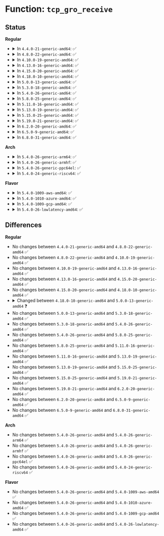 # Function: <code>tcp_gro_receive</code>

## Status
<b>Regular</b>
<ul>
<li>
<details>
<summary>In <code>4.4.0-21-generic-amd64</code>: ✅</summary>

```c
struct sk_buff * * tcp_gro_receive(struct sk_buff * * head, struct sk_buff * skb)
```

```json
{
  "name": "tcp_gro_receive",
  "collision_type": "Unique Global",
  "inline_type": "No",
  "funcs": [
    {
      "addr": 18446744071586723696,
      "name": "tcp_gro_receive",
      "external": true,
      "loc": "net/ipv4/tcp_offload.c:178",
      "file": "net/ipv4/tcp_offload.c",
      "inline": "seen, unknown",
      "caller_inline": [],
      "caller_func": [
        "net/ipv4/tcp_offload.c:tcp4_gro_receive",
        "net/ipv6/tcpv6_offload.c:tcp6_gro_receive"
      ]
    }
  ],
  "symbols": [
    {
      "addr": 18446744071586723696,
      "name": "tcp_gro_receive",
      "section": ".text",
      "bind": "STB_GLOBAL",
      "size": 724
    }
  ]
}
```
</details>
</li>
<li>
<details>
<summary>In <code>4.8.0-22-generic-amd64</code>: ✅</summary>

```c
struct sk_buff * * tcp_gro_receive(struct sk_buff * * head, struct sk_buff * skb)
```

```json
{
  "name": "tcp_gro_receive",
  "collision_type": "Unique Global",
  "inline_type": "No",
  "funcs": [
    {
      "addr": 18446744071587171584,
      "name": "tcp_gro_receive",
      "external": true,
      "loc": "net/ipv4/tcp_offload.c:171",
      "file": "net/ipv4/tcp_offload.c",
      "inline": "seen, unknown",
      "caller_inline": [],
      "caller_func": [
        "net/ipv4/tcp_offload.c:tcp4_gro_receive",
        "net/ipv6/tcpv6_offload.c:tcp6_gro_receive"
      ]
    }
  ],
  "symbols": [
    {
      "addr": 18446744071587171584,
      "name": "tcp_gro_receive",
      "section": ".text",
      "bind": "STB_GLOBAL",
      "size": 782
    }
  ]
}
```
</details>
</li>
<li>
<details>
<summary>In <code>4.10.0-19-generic-amd64</code>: ✅</summary>

```c
struct sk_buff * * tcp_gro_receive(struct sk_buff * * head, struct sk_buff * skb)
```

```json
{
  "name": "tcp_gro_receive",
  "collision_type": "Unique Global",
  "inline_type": "No",
  "funcs": [
    {
      "addr": 18446744071587371664,
      "name": "tcp_gro_receive",
      "external": true,
      "loc": "net/ipv4/tcp_offload.c:172",
      "file": "net/ipv4/tcp_offload.c",
      "inline": "seen, unknown",
      "caller_inline": [],
      "caller_func": [
        "net/ipv4/tcp_offload.c:tcp4_gro_receive",
        "net/ipv6/tcpv6_offload.c:tcp6_gro_receive"
      ]
    }
  ],
  "symbols": [
    {
      "addr": 18446744071587371664,
      "name": "tcp_gro_receive",
      "section": ".text",
      "bind": "STB_GLOBAL",
      "size": 782
    }
  ]
}
```
</details>
</li>
<li>
<details>
<summary>In <code>4.13.0-16-generic-amd64</code>: ✅</summary>

```c
struct sk_buff * * tcp_gro_receive(struct sk_buff * * head, struct sk_buff * skb)
```

```json
{
  "name": "tcp_gro_receive",
  "collision_type": "Unique Global",
  "inline_type": "No",
  "funcs": [
    {
      "addr": 18446744071587505984,
      "name": "tcp_gro_receive",
      "external": true,
      "loc": "net/ipv4/tcp_offload.c:172",
      "file": "net/ipv4/tcp_offload.c",
      "inline": "seen, unknown",
      "caller_inline": [],
      "caller_func": [
        "net/ipv4/tcp_offload.c:tcp4_gro_receive",
        "net/ipv6/tcpv6_offload.c:tcp6_gro_receive"
      ]
    }
  ],
  "symbols": [
    {
      "addr": 18446744071587505984,
      "name": "tcp_gro_receive",
      "section": ".text",
      "bind": "STB_GLOBAL",
      "size": 732
    }
  ]
}
```
</details>
</li>
<li>
<details>
<summary>In <code>4.15.0-20-generic-amd64</code>: ✅</summary>

```c
struct sk_buff * * tcp_gro_receive(struct sk_buff * * head, struct sk_buff * skb)
```

```json
{
  "name": "tcp_gro_receive",
  "collision_type": "Unique Global",
  "inline_type": "No",
  "funcs": [
    {
      "addr": 18446744071588028576,
      "name": "tcp_gro_receive",
      "external": true,
      "loc": "net/ipv4/tcp_offload.c:183",
      "file": "net/ipv4/tcp_offload.c",
      "inline": "seen, unknown",
      "caller_inline": [],
      "caller_func": [
        "net/ipv4/tcp_offload.c:tcp4_gro_receive",
        "net/ipv6/tcpv6_offload.c:tcp6_gro_receive"
      ]
    }
  ],
  "symbols": [
    {
      "addr": 18446744071588028576,
      "name": "tcp_gro_receive",
      "section": ".text",
      "bind": "STB_GLOBAL",
      "size": 732
    }
  ]
}
```
</details>
</li>
<li>
<details>
<summary>In <code>4.18.0-10-generic-amd64</code>: ✅</summary>

```c
struct sk_buff * * tcp_gro_receive(struct sk_buff * * head, struct sk_buff * skb)
```

```json
{
  "name": "tcp_gro_receive",
  "collision_type": "Unique Global",
  "inline_type": "No",
  "funcs": [
    {
      "addr": 18446744071588379936,
      "name": "tcp_gro_receive",
      "external": true,
      "loc": "net/ipv4/tcp_offload.c:183",
      "file": "net/ipv4/tcp_offload.c",
      "inline": "seen, unknown",
      "caller_inline": [],
      "caller_func": [
        "net/ipv4/tcp_offload.c:tcp4_gro_receive",
        "net/ipv6/tcpv6_offload.c:tcp6_gro_receive"
      ]
    }
  ],
  "symbols": [
    {
      "addr": 18446744071588379936,
      "name": "tcp_gro_receive",
      "section": ".text",
      "bind": "STB_GLOBAL",
      "size": 686
    }
  ]
}
```
</details>
</li>
<li>
<details>
<summary>In <code>5.0.0-13-generic-amd64</code>: ✅</summary>

```c
struct sk_buff * tcp_gro_receive(struct list_head * head, struct sk_buff * skb)
```

```json
{
  "name": "tcp_gro_receive",
  "collision_type": "Unique Global",
  "inline_type": "No",
  "funcs": [
    {
      "addr": 18446744071588570192,
      "name": "tcp_gro_receive",
      "external": true,
      "loc": "net/ipv4/tcp_offload.c:184",
      "file": "net/ipv4/tcp_offload.c",
      "inline": "seen, unknown",
      "caller_inline": [],
      "caller_func": [
        "net/ipv4/tcp_offload.c:tcp4_gro_receive",
        "net/ipv6/tcpv6_offload.c:tcp6_gro_receive"
      ]
    }
  ],
  "symbols": [
    {
      "addr": 18446744071588570192,
      "name": "tcp_gro_receive",
      "section": ".text",
      "bind": "STB_GLOBAL",
      "size": 714
    }
  ]
}
```
</details>
</li>
<li>
<details>
<summary>In <code>5.3.0-18-generic-amd64</code>: ✅</summary>

```c
struct sk_buff * tcp_gro_receive(struct list_head * head, struct sk_buff * skb)
```

```json
{
  "name": "tcp_gro_receive",
  "collision_type": "Unique Global",
  "inline_type": "No",
  "funcs": [
    {
      "addr": 18446744071588981408,
      "name": "tcp_gro_receive",
      "external": true,
      "loc": "net/ipv4/tcp_offload.c:180",
      "file": "net/ipv4/tcp_offload.c",
      "inline": "seen, unknown",
      "caller_inline": [],
      "caller_func": [
        "net/ipv4/tcp_offload.c:tcp4_gro_receive",
        "net/ipv6/tcpv6_offload.c:tcp6_gro_receive"
      ]
    }
  ],
  "symbols": [
    {
      "addr": 18446744071588981408,
      "name": "tcp_gro_receive",
      "section": ".text",
      "bind": "STB_GLOBAL",
      "size": 732
    }
  ]
}
```
</details>
</li>
<li>
<details>
<summary>In <code>5.4.0-26-generic-amd64</code>: ✅</summary>

```c
struct sk_buff * tcp_gro_receive(struct list_head * head, struct sk_buff * skb)
```

```json
{
  "name": "tcp_gro_receive",
  "collision_type": "Unique Global",
  "inline_type": "No",
  "funcs": [
    {
      "addr": 18446744071589205872,
      "name": "tcp_gro_receive",
      "external": true,
      "loc": "net/ipv4/tcp_offload.c:180",
      "file": "net/ipv4/tcp_offload.c",
      "inline": "seen, unknown",
      "caller_inline": [],
      "caller_func": [
        "net/ipv4/tcp_offload.c:tcp4_gro_receive",
        "net/ipv6/tcpv6_offload.c:tcp6_gro_receive"
      ]
    }
  ],
  "symbols": [
    {
      "addr": 18446744071589205872,
      "name": "tcp_gro_receive",
      "section": ".text",
      "bind": "STB_GLOBAL",
      "size": 732
    }
  ]
}
```
</details>
</li>
<li>
<details>
<summary>In <code>5.8.0-25-generic-amd64</code>: ✅</summary>

```c
struct sk_buff * tcp_gro_receive(struct list_head * head, struct sk_buff * skb)
```

```json
{
  "name": "tcp_gro_receive",
  "collision_type": "Unique Global",
  "inline_type": "No",
  "funcs": [
    {
      "addr": 18446744071590178272,
      "name": "tcp_gro_receive",
      "external": true,
      "loc": "net/ipv4/tcp_offload.c:180",
      "file": "net/ipv4/tcp_offload.c",
      "inline": "seen, unknown",
      "caller_inline": [],
      "caller_func": [
        "net/ipv4/tcp_offload.c:tcp4_gro_receive",
        "net/ipv6/tcpv6_offload.c:tcp6_gro_receive"
      ]
    }
  ],
  "symbols": [
    {
      "addr": 18446744071590178272,
      "name": "tcp_gro_receive",
      "section": ".text",
      "bind": "STB_GLOBAL",
      "size": 726
    }
  ]
}
```
</details>
</li>
<li>
<details>
<summary>In <code>5.11.0-16-generic-amd64</code>: ✅</summary>

```c
struct sk_buff * tcp_gro_receive(struct list_head * head, struct sk_buff * skb)
```

```json
{
  "name": "tcp_gro_receive",
  "collision_type": "Unique Global",
  "inline_type": "No",
  "funcs": [
    {
      "addr": 18446744071590227440,
      "name": "tcp_gro_receive",
      "external": true,
      "loc": "net/ipv4/tcp_offload.c:180",
      "file": "net/ipv4/tcp_offload.c",
      "inline": "seen, unknown",
      "caller_inline": [],
      "caller_func": [
        "net/ipv4/tcp_offload.c:tcp4_gro_receive",
        "net/ipv6/tcpv6_offload.c:tcp6_gro_receive"
      ]
    }
  ],
  "symbols": [
    {
      "addr": 18446744071590227440,
      "name": "tcp_gro_receive",
      "section": ".text",
      "bind": "STB_GLOBAL",
      "size": 724
    }
  ]
}
```
</details>
</li>
<li>
<details>
<summary>In <code>5.13.0-19-generic-amd64</code>: ✅</summary>

```c
struct sk_buff * tcp_gro_receive(struct list_head * head, struct sk_buff * skb)
```

```json
{
  "name": "tcp_gro_receive",
  "collision_type": "Unique Global",
  "inline_type": "No",
  "funcs": [
    {
      "addr": 18446744071590141488,
      "name": "tcp_gro_receive",
      "external": true,
      "loc": "net/ipv4/tcp_offload.c:180",
      "file": "net/ipv4/tcp_offload.c",
      "inline": "seen, unknown",
      "caller_inline": [],
      "caller_func": [
        "net/ipv4/tcp_offload.c:tcp4_gro_receive",
        "net/ipv6/tcpv6_offload.c:tcp6_gro_receive"
      ]
    }
  ],
  "symbols": [
    {
      "addr": 18446744071590141488,
      "name": "tcp_gro_receive",
      "section": ".text",
      "bind": "STB_GLOBAL",
      "size": 725
    }
  ]
}
```
</details>
</li>
<li>
<details>
<summary>In <code>5.15.0-25-generic-amd64</code>: ✅</summary>

```c
struct sk_buff * tcp_gro_receive(struct list_head * head, struct sk_buff * skb)
```

```json
{
  "name": "tcp_gro_receive",
  "collision_type": "Unique Global",
  "inline_type": "No",
  "funcs": [
    {
      "addr": 18446744071590921792,
      "name": "tcp_gro_receive",
      "external": true,
      "loc": "net/ipv4/tcp_offload.c:180",
      "file": "net/ipv4/tcp_offload.c",
      "inline": "seen, unknown",
      "caller_inline": [],
      "caller_func": [
        "net/ipv4/tcp_offload.c:tcp4_gro_receive",
        "net/ipv6/tcpv6_offload.c:tcp6_gro_receive"
      ]
    }
  ],
  "symbols": [
    {
      "addr": 18446744071590921792,
      "name": "tcp_gro_receive",
      "section": ".text",
      "bind": "STB_GLOBAL",
      "size": 725
    }
  ]
}
```
</details>
</li>
<li>
<details>
<summary>In <code>5.19.0-21-generic-amd64</code>: ✅</summary>

```c
struct sk_buff * tcp_gro_receive(struct list_head * head, struct sk_buff * skb)
```

```json
{
  "name": "tcp_gro_receive",
  "collision_type": "Unique Global",
  "inline_type": "No",
  "funcs": [
    {
      "addr": 18446744071592562288,
      "name": "tcp_gro_receive",
      "external": true,
      "loc": "net/ipv4/tcp_offload.c:181",
      "file": "net/ipv4/tcp_offload.c",
      "inline": "seen, unknown",
      "caller_inline": [],
      "caller_func": [
        "net/ipv4/tcp_offload.c:tcp4_gro_receive",
        "net/ipv6/tcpv6_offload.c:tcp6_gro_receive"
      ]
    }
  ],
  "symbols": [
    {
      "addr": 18446744071592562288,
      "name": "tcp_gro_receive",
      "section": ".text",
      "bind": "STB_GLOBAL",
      "size": 791
    }
  ]
}
```
</details>
</li>
<li>
<details>
<summary>In <code>6.2.0-20-generic-amd64</code>: ✅</summary>

```c
struct sk_buff * tcp_gro_receive(struct list_head * head, struct sk_buff * skb)
```

```json
{
  "name": "tcp_gro_receive",
  "collision_type": "Unique Global",
  "inline_type": "No",
  "funcs": [
    {
      "addr": 18446744071594422224,
      "name": "tcp_gro_receive",
      "external": true,
      "loc": "net/ipv4/tcp_offload.c:181",
      "file": "net/ipv4/tcp_offload.c",
      "inline": "seen, unknown",
      "caller_inline": [],
      "caller_func": [
        "net/ipv4/tcp_offload.c:tcp4_gro_receive",
        "net/ipv6/tcpv6_offload.c:tcp6_gro_receive"
      ]
    }
  ],
  "symbols": [
    {
      "addr": 18446744071594422224,
      "name": "tcp_gro_receive",
      "section": ".text",
      "bind": "STB_GLOBAL",
      "size": 898
    }
  ]
}
```
</details>
</li>
<li>
<details>
<summary>In <code>6.5.0-9-generic-amd64</code>: ✅</summary>

```c
struct sk_buff * tcp_gro_receive(struct list_head * head, struct sk_buff * skb)
```

```json
{
  "name": "tcp_gro_receive",
  "collision_type": "Unique Global",
  "inline_type": "No",
  "funcs": [
    {
      "addr": 18446744071594811552,
      "name": "tcp_gro_receive",
      "external": true,
      "loc": "net/ipv4/tcp_offload.c:181",
      "file": "net/ipv4/tcp_offload.c",
      "inline": "seen, unknown",
      "caller_inline": [],
      "caller_func": [
        "net/ipv4/tcp_offload.c:tcp4_gro_receive",
        "net/ipv6/tcpv6_offload.c:tcp6_gro_receive"
      ]
    }
  ],
  "symbols": [
    {
      "addr": 18446744071594811552,
      "name": "tcp_gro_receive",
      "section": ".text",
      "bind": "STB_GLOBAL",
      "size": 892
    }
  ]
}
```
</details>
</li>
<li>
<details>
<summary>In <code>6.8.0-31-generic-amd64</code>: ✅</summary>

```c
struct sk_buff * tcp_gro_receive(struct list_head * head, struct sk_buff * skb)
```

```json
{
  "name": "tcp_gro_receive",
  "collision_type": "Unique Global",
  "inline_type": "No",
  "funcs": [
    {
      "addr": 18446744071595622800,
      "name": "tcp_gro_receive",
      "external": true,
      "loc": "net/ipv4/tcp_offload.c:181",
      "file": "net/ipv4/tcp_offload.c",
      "inline": "seen, unknown",
      "caller_inline": [],
      "caller_func": [
        "net/ipv4/tcp_offload.c:tcp4_gro_receive",
        "net/ipv6/tcpv6_offload.c:tcp6_gro_receive"
      ]
    }
  ],
  "symbols": [
    {
      "addr": 18446744071595622800,
      "name": "tcp_gro_receive",
      "section": ".text",
      "bind": "STB_GLOBAL",
      "size": 892
    }
  ]
}
```
</details>
</li>
</ul>
<b>Arch</b>
<ul>
<li>
<details>
<summary>In <code>5.4.0-26-generic-arm64</code>: ✅</summary>

```c
struct sk_buff * tcp_gro_receive(struct list_head * head, struct sk_buff * skb)
```

```json
{
  "name": "tcp_gro_receive",
  "collision_type": "Unique Global",
  "inline_type": "No",
  "funcs": [
    {
      "addr": 18446603336502826784,
      "name": "tcp_gro_receive",
      "external": true,
      "loc": "net/ipv4/tcp_offload.c:180",
      "file": "net/ipv4/tcp_offload.c",
      "inline": "seen, unknown",
      "caller_inline": [],
      "caller_func": [
        "net/ipv4/tcp_offload.c:tcp4_gro_receive",
        "net/ipv6/tcpv6_offload.c:tcp6_gro_receive"
      ]
    }
  ],
  "symbols": [
    {
      "addr": 18446603336502826784,
      "name": "tcp_gro_receive",
      "section": ".text",
      "bind": "STB_GLOBAL",
      "size": 828
    }
  ]
}
```
</details>
</li>
<li>
<details>
<summary>In <code>5.4.0-26-generic-armhf</code>: ✅</summary>

```c
struct sk_buff * tcp_gro_receive(struct list_head * head, struct sk_buff * skb)
```

```json
{
  "name": "tcp_gro_receive",
  "collision_type": "Unique Global",
  "inline_type": "No",
  "funcs": [
    {
      "addr": 3235528416,
      "name": "tcp_gro_receive",
      "external": true,
      "loc": "net/ipv4/tcp_offload.c:180",
      "file": "net/ipv4/tcp_offload.c",
      "inline": "seen, unknown",
      "caller_inline": [],
      "caller_func": [
        "net/ipv4/tcp_offload.c:tcp4_gro_receive",
        "net/ipv6/tcpv6_offload.c:tcp6_gro_receive"
      ]
    }
  ],
  "symbols": [
    {
      "addr": 3235528416,
      "name": "tcp_gro_receive",
      "section": ".text",
      "bind": "STB_GLOBAL",
      "size": 756
    }
  ]
}
```
</details>
</li>
<li>
<details>
<summary>In <code>5.4.0-26-generic-ppc64el</code>: ✅</summary>

```c
struct sk_buff * tcp_gro_receive(struct list_head * head, struct sk_buff * skb)
```

```json
{
  "name": "tcp_gro_receive",
  "collision_type": "Unique Global",
  "inline_type": "No",
  "funcs": [
    {
      "addr": 13835058055296477408,
      "name": "tcp_gro_receive",
      "external": true,
      "loc": "net/ipv4/tcp_offload.c:180",
      "file": "net/ipv4/tcp_offload.c",
      "inline": "seen, unknown",
      "caller_inline": [],
      "caller_func": [
        "net/ipv4/tcp_offload.c:tcp4_gro_receive",
        "net/ipv4/tcp_offload.c:tcp4_gro_receive",
        "net/ipv6/tcpv6_offload.c:tcp6_gro_receive"
      ]
    }
  ],
  "symbols": [
    {
      "addr": 13835058055296477408,
      "name": "tcp_gro_receive",
      "section": ".text",
      "bind": "STB_GLOBAL",
      "size": 1176
    }
  ]
}
```
</details>
</li>
<li>
<details>
<summary>In <code>5.4.0-24-generic-riscv64</code>: ✅</summary>

```c
struct sk_buff * tcp_gro_receive(struct list_head * head, struct sk_buff * skb)
```

```json
{
  "name": "tcp_gro_receive",
  "collision_type": "Unique Global",
  "inline_type": "No",
  "funcs": [
    {
      "addr": 18446743936278940048,
      "name": "tcp_gro_receive",
      "external": true,
      "loc": "net/ipv4/tcp_offload.c:180",
      "file": "net/ipv4/tcp_offload.c",
      "inline": "seen, unknown",
      "caller_inline": [],
      "caller_func": [
        "net/ipv4/tcp_offload.c:tcp4_gro_receive",
        "net/ipv6/tcpv6_offload.c:tcp6_gro_receive"
      ]
    }
  ],
  "symbols": [
    {
      "addr": 18446743936278940048,
      "name": "tcp_gro_receive",
      "section": ".text",
      "bind": "STB_GLOBAL",
      "size": 734
    }
  ]
}
```
</details>
</li>
</ul>
<b>Flavor</b>
<ul>
<li>
<details>
<summary>In <code>5.4.0-1009-aws-amd64</code>: ✅</summary>

```c
struct sk_buff * tcp_gro_receive(struct list_head * head, struct sk_buff * skb)
```

```json
{
  "name": "tcp_gro_receive",
  "collision_type": "Unique Global",
  "inline_type": "No",
  "funcs": [
    {
      "addr": 18446744071588812256,
      "name": "tcp_gro_receive",
      "external": true,
      "loc": "net/ipv4/tcp_offload.c:180",
      "file": "net/ipv4/tcp_offload.c",
      "inline": "seen, unknown",
      "caller_inline": [],
      "caller_func": [
        "net/ipv4/tcp_offload.c:tcp4_gro_receive",
        "net/ipv6/tcpv6_offload.c:tcp6_gro_receive"
      ]
    }
  ],
  "symbols": [
    {
      "addr": 18446744071588812256,
      "name": "tcp_gro_receive",
      "section": ".text",
      "bind": "STB_GLOBAL",
      "size": 732
    }
  ]
}
```
</details>
</li>
<li>
<details>
<summary>In <code>5.4.0-1010-azure-amd64</code>: ✅</summary>

```c
struct sk_buff * tcp_gro_receive(struct list_head * head, struct sk_buff * skb)
```

```json
{
  "name": "tcp_gro_receive",
  "collision_type": "Unique Global",
  "inline_type": "No",
  "funcs": [
    {
      "addr": 18446744071588524192,
      "name": "tcp_gro_receive",
      "external": true,
      "loc": "net/ipv4/tcp_offload.c:180",
      "file": "net/ipv4/tcp_offload.c",
      "inline": "seen, unknown",
      "caller_inline": [],
      "caller_func": [
        "net/ipv4/tcp_offload.c:tcp4_gro_receive",
        "net/ipv6/tcpv6_offload.c:tcp6_gro_receive"
      ]
    }
  ],
  "symbols": [
    {
      "addr": 18446744071588524192,
      "name": "tcp_gro_receive",
      "section": ".text",
      "bind": "STB_GLOBAL",
      "size": 732
    }
  ]
}
```
</details>
</li>
<li>
<details>
<summary>In <code>5.4.0-1009-gcp-amd64</code>: ✅</summary>

```c
struct sk_buff * tcp_gro_receive(struct list_head * head, struct sk_buff * skb)
```

```json
{
  "name": "tcp_gro_receive",
  "collision_type": "Unique Global",
  "inline_type": "No",
  "funcs": [
    {
      "addr": 18446744071589248432,
      "name": "tcp_gro_receive",
      "external": true,
      "loc": "net/ipv4/tcp_offload.c:180",
      "file": "net/ipv4/tcp_offload.c",
      "inline": "seen, unknown",
      "caller_inline": [],
      "caller_func": [
        "net/ipv4/tcp_offload.c:tcp4_gro_receive",
        "net/ipv6/tcpv6_offload.c:tcp6_gro_receive"
      ]
    }
  ],
  "symbols": [
    {
      "addr": 18446744071589248432,
      "name": "tcp_gro_receive",
      "section": ".text",
      "bind": "STB_GLOBAL",
      "size": 732
    }
  ]
}
```
</details>
</li>
<li>
<details>
<summary>In <code>5.4.0-26-lowlatency-amd64</code>: ✅</summary>

```c
struct sk_buff * tcp_gro_receive(struct list_head * head, struct sk_buff * skb)
```

```json
{
  "name": "tcp_gro_receive",
  "collision_type": "Unique Global",
  "inline_type": "No",
  "funcs": [
    {
      "addr": 18446744071589289056,
      "name": "tcp_gro_receive",
      "external": true,
      "loc": "net/ipv4/tcp_offload.c:180",
      "file": "net/ipv4/tcp_offload.c",
      "inline": "seen, unknown",
      "caller_inline": [],
      "caller_func": [
        "net/ipv4/tcp_offload.c:tcp4_gro_receive",
        "net/ipv6/tcpv6_offload.c:tcp6_gro_receive"
      ]
    }
  ],
  "symbols": [
    {
      "addr": 18446744071589289056,
      "name": "tcp_gro_receive",
      "section": ".text",
      "bind": "STB_GLOBAL",
      "size": 732
    }
  ]
}
```
</details>
</li>
</ul>

## Differences
<b>Regular</b>
<ul>
<li>
No changes between <code>4.4.0-21-generic-amd64</code> and <code>4.8.0-22-generic-amd64</code> ✅
</li>
<li>
No changes between <code>4.8.0-22-generic-amd64</code> and <code>4.10.0-19-generic-amd64</code> ✅
</li>
<li>
No changes between <code>4.10.0-19-generic-amd64</code> and <code>4.13.0-16-generic-amd64</code> ✅
</li>
<li>
No changes between <code>4.13.0-16-generic-amd64</code> and <code>4.15.0-20-generic-amd64</code> ✅
</li>
<li>
No changes between <code>4.15.0-20-generic-amd64</code> and <code>4.18.0-10-generic-amd64</code> ✅
</li>
<li>
<details>
<summary>Changed between <code>4.18.0-10-generic-amd64</code> and <code>5.0.0-13-generic-amd64</code> ❓</summary>
<ul>
<li>
<b>Param type changed. </b>
<code>struct sk_buff * * head</code> ➡️ <code>struct list_head * head</code>
</li>
<li>
<b>Return type changed. </b>
<code>struct sk_buff * *</code> ➡️ <code>struct sk_buff *</code>
</li>
</ul>
</details>
</li>
<li>
No changes between <code>5.0.0-13-generic-amd64</code> and <code>5.3.0-18-generic-amd64</code> ✅
</li>
<li>
No changes between <code>5.3.0-18-generic-amd64</code> and <code>5.4.0-26-generic-amd64</code> ✅
</li>
<li>
No changes between <code>5.4.0-26-generic-amd64</code> and <code>5.8.0-25-generic-amd64</code> ✅
</li>
<li>
No changes between <code>5.8.0-25-generic-amd64</code> and <code>5.11.0-16-generic-amd64</code> ✅
</li>
<li>
No changes between <code>5.11.0-16-generic-amd64</code> and <code>5.13.0-19-generic-amd64</code> ✅
</li>
<li>
No changes between <code>5.13.0-19-generic-amd64</code> and <code>5.15.0-25-generic-amd64</code> ✅
</li>
<li>
No changes between <code>5.15.0-25-generic-amd64</code> and <code>5.19.0-21-generic-amd64</code> ✅
</li>
<li>
No changes between <code>5.19.0-21-generic-amd64</code> and <code>6.2.0-20-generic-amd64</code> ✅
</li>
<li>
No changes between <code>6.2.0-20-generic-amd64</code> and <code>6.5.0-9-generic-amd64</code> ✅
</li>
<li>
No changes between <code>6.5.0-9-generic-amd64</code> and <code>6.8.0-31-generic-amd64</code> ✅
</li>
</ul>
<b>Arch</b>
<ul>
<li>
No changes between <code>5.4.0-26-generic-amd64</code> and <code>5.4.0-26-generic-arm64</code> ✅
</li>
<li>
No changes between <code>5.4.0-26-generic-amd64</code> and <code>5.4.0-26-generic-armhf</code> ✅
</li>
<li>
No changes between <code>5.4.0-26-generic-amd64</code> and <code>5.4.0-26-generic-ppc64el</code> ✅
</li>
<li>
No changes between <code>5.4.0-26-generic-amd64</code> and <code>5.4.0-24-generic-riscv64</code> ✅
</li>
</ul>
<b>Flavor</b>
<ul>
<li>
No changes between <code>5.4.0-26-generic-amd64</code> and <code>5.4.0-1009-aws-amd64</code> ✅
</li>
<li>
No changes between <code>5.4.0-26-generic-amd64</code> and <code>5.4.0-1010-azure-amd64</code> ✅
</li>
<li>
No changes between <code>5.4.0-26-generic-amd64</code> and <code>5.4.0-1009-gcp-amd64</code> ✅
</li>
<li>
No changes between <code>5.4.0-26-generic-amd64</code> and <code>5.4.0-26-lowlatency-amd64</code> ✅
</li>
</ul>
